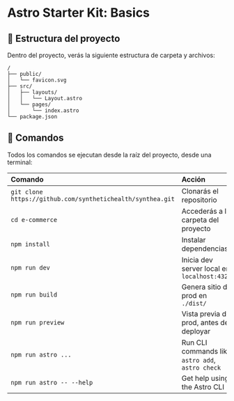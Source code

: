 # Astro Starter Kit: Basics

## 🚀 Estructura del proyecto

Dentro del proyecto, verás la siguiente estructura de carpeta y archivos:

```text
/
├── public/
│   └── favicon.svg
├── src/
│   ├── layouts/
│   │   └── Layout.astro
│   └── pages/
│       └── index.astro
└── package.json
```

## 🧞 Comandos

Todos los comandos se ejecutan desde la raíz del proyecto, desde una terminal:

| Comando                   | Acción                                           |
| :------------------------ | :----------------------------------------------- |
| `git clone https://github.com/synthetichealth/synthea.git`             | Clonarás el repositorio                            |
| `cd e-commerce`           | Accederás a la carpeta del proyecto              |
| `npm install`             | Instalar dependencias                            |
| `npm run dev`             | Inicia dev server local en `localhost:4321`      |
| `npm run build`           | Genera sitio de prod en `./dist/`                |
| `npm run preview`         | Vista previa de prod, antes de deployar          |
| `npm run astro ...`       | Run CLI commands like `astro add`, `astro check` |
| `npm run astro -- --help` | Get help using the Astro CLI                     |
